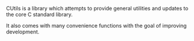CUtils is a library which attempts
to provide general utilities and updates to the
core C standard library.

It also comes with many convenience functions
with the goal of improving development.
